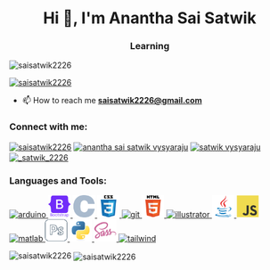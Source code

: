 <h1 align="center">Hi 👋, I'm Anantha Sai Satwik</h1>
<h3 align="center">Learning</h3>

<p align="left"> <img src="https://komarev.com/ghpvc/?username=saisatwik2226&label=Profile%20views&color=0e75b6&style=flat" alt="saisatwik2226" /> </p>

<p align="left"> <a href="https://github.com/ryo-ma/github-profile-trophy"><img src="https://github-profile-trophy.vercel.app/?username=saisatwik2226" alt="saisatwik2226" /></a> </p>

- 📫 How to reach me **saisatwik2226@gmail.com**

<h3 align="left">Connect with me:</h3>
<p align="left">
<a href="https://twitter.com/saisatwik2226" target="blank"><img align="center" src="https://cdn.jsdelivr.net/npm/simple-icons@3.0.1/icons/twitter.svg" alt="saisatwik2226" height="30" width="40" /></a>
<a href="https://linkedin.com/in/anantha-sai-satwik-vysyaraju" target="blank"><img align="center" src="https://cdn.jsdelivr.net/npm/simple-icons@3.0.1/icons/linkedin.svg" alt="anantha sai satwik vysyaraju" height="30" width="40" /></a>
<a href="https://www.facebook.com/profile.php?id=100011199968863" target="blank"><img align="center" src="https://cdn.jsdelivr.net/npm/simple-icons@3.0.1/icons/facebook.svg" alt="satwik vysyaraju" height="30" width="40" /></a>
<a href="https://instagram.com/_satwik_2226" target="blank"><img align="center" src="https://cdn.jsdelivr.net/npm/simple-icons@3.0.1/icons/instagram.svg" alt="_satwik_2226" height="30" width="40" /></a>
</p>

<h3 align="left">Languages and Tools:</h3>
<p align="left"> <a href="https://www.arduino.cc/" target="_blank"> <img src="https://cdn.worldvectorlogo.com/logos/arduino-1.svg" alt="arduino" width="40" height="40"/> </a> <a href="https://getbootstrap.com" target="_blank"> <img src="https://raw.githubusercontent.com/devicons/devicon/master/icons/bootstrap/bootstrap-plain-wordmark.svg" alt="bootstrap" width="40" height="40"/> </a> <a href="https://www.cprogramming.com/" target="_blank"> <img src="https://raw.githubusercontent.com/devicons/devicon/master/icons/c/c-original.svg" alt="c" width="40" height="40"/> </a> <a href="https://www.w3schools.com/css/" target="_blank"> <img src="https://raw.githubusercontent.com/devicons/devicon/master/icons/css3/css3-original-wordmark.svg" alt="css3" width="40" height="40"/> </a> <a href="https://git-scm.com/" target="_blank"> <img src="https://www.vectorlogo.zone/logos/git-scm/git-scm-icon.svg" alt="git" width="40" height="40"/> </a> <a href="https://www.w3.org/html/" target="_blank"> <img src="https://raw.githubusercontent.com/devicons/devicon/master/icons/html5/html5-original-wordmark.svg" alt="html5" width="40" height="40"/> </a> <a href="https://www.adobe.com/in/products/illustrator.html" target="_blank"> <img src="https://www.vectorlogo.zone/logos/adobe_illustrator/adobe_illustrator-icon.svg" alt="illustrator" width="40" height="40"/> </a> <a href="https://www.java.com" target="_blank"> <img src="https://raw.githubusercontent.com/devicons/devicon/master/icons/java/java-original.svg" alt="java" width="40" height="40"/> </a> <a href="https://developer.mozilla.org/en-US/docs/Web/JavaScript" target="_blank"> <img src="https://raw.githubusercontent.com/devicons/devicon/master/icons/javascript/javascript-original.svg" alt="javascript" width="40" height="40"/> </a> <a href="https://www.mathworks.com/" target="_blank"> <img src="https://raw.githubusercontent.com/simple-icons/simple-icons/master/icons/mathworks.svg" alt="matlab" width="40" height="40"/> </a> <a href="https://www.photoshop.com/en" target="_blank"> <img src="https://raw.githubusercontent.com/devicons/devicon/master/icons/photoshop/photoshop-line.svg" alt="photoshop" width="40" height="40"/> </a> <a href="https://www.python.org" target="_blank"> <img src="https://raw.githubusercontent.com/devicons/devicon/master/icons/python/python-original.svg" alt="python" width="40" height="40"/> </a> <a href="https://sass-lang.com" target="_blank"> <img src="https://raw.githubusercontent.com/devicons/devicon/master/icons/sass/sass-original.svg" alt="sass" width="40" height="40"/> </a> <a href="https://tailwindcss.com/" target="_blank"> <img src="https://www.vectorlogo.zone/logos/tailwindcss/tailwindcss-icon.svg" alt="tailwind" width="40" height="40"/> </a> </p>

<p><img align="left" src="https://github-readme-stats.vercel.app/api/top-langs?username=saisatwik2226&show_icons=true&locale=en&layout=compact" alt="saisatwik2226" /></p>

<p>&nbsp;<img align="center" src="https://github-readme-stats.vercel.app/api?username=saisatwik2226&show_icons=true&locale=en" alt="saisatwik2226" /></p>

<!--<p><img align="center" src="https://github-readme-streak-stats.herokuapp.com/?user=saisatwik2226&" alt="saisatwik2226" /></p>-->
